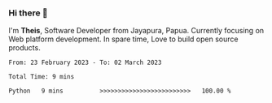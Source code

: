 ### Hi there 👋

I'm <b>Theis</b>, Software Developer from Jayapura, Papua. Currently focusing on Web platform development. In spare time, Love to build open source products.



 
 <!--START_SECTION:waka-->

```text
From: 23 February 2023 - To: 02 March 2023

Total Time: 9 mins

Python   9 mins          >>>>>>>>>>>>>>>>>>>>>>>>>   100.00 %
```

<!--END_SECTION:waka-->
